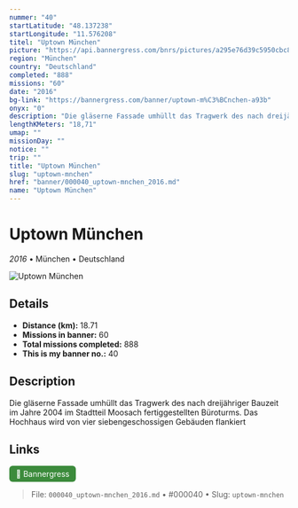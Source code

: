 ```yaml
---
nummer: "40"
startLatitude: "48.137238"
startLongitude: "11.576208"
titel: "Uptown München"
picture: "https://api.bannergress.com/bnrs/pictures/a295e76d39c5950cbc83463f55857a90"
region: "München"
country: "Deutschland"
completed: "888"
missions: "60"
date: "2016"
bg-link: "https://bannergress.com/banner/uptown-m%C3%BCnchen-a93b"
onyx: "0"
description: "Die gläserne Fassade umhüllt das Tragwerk des nach dreijähriger Bauzeit im Jahre 2004 im Stadtteil Moosach fertiggestellten Büroturms. Das Hochhaus wird von vier siebengeschossigen Gebäuden flankiert"
lengthKMeters: "18,71"
umap: ""
missionDay: ""
notice: ""
trip: ""
title: "Uptown München"
slug: "uptown-mnchen"
href: "banner/000040_uptown-mnchen_2016.md"
name: "Uptown München"
---
```

# Uptown München

*2016* • München • Deutschland

![Uptown München](https://api.bannergress.com/bnrs/pictures/a295e76d39c5950cbc83463f55857a90)



## Details
- **Distance (km):** 18.71
- **Missions in banner:** 60
- **Total missions completed:** 888
- **This is my banner no.:** 40



## Description
Die gläserne Fassade umhüllt das Tragwerk des nach dreijähriger Bauzeit im Jahre 2004 im Stadtteil Moosach fertiggestellten Büroturms. Das Hochhaus wird von vier siebengeschossigen Gebäuden flankiert



## Links
<a href="https://bannergress.com/banner/uptown-m%C3%BCnchen-a93b" target="_blank" style="display:inline-block;margin-right:8px;padding:6px 12px;background:#3c8b3c;color:#fff;text-decoration:none;border-radius:6px;">🔗 Bannergress</a>



> File: `000040_uptown-mnchen_2016.md`
> • #000040
> • Slug: `uptown-mnchen`
